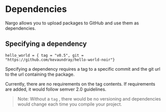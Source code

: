 # Dependencies

Nargo allows you to upload packages to GitHub and use them as dependencies.

## Specifying a dependency

```
hello_world = { tag = "v0.5", git = "https://github.com/kevaundray/hello-world-noir"}
```

Specifying a dependency requires a tag to a specific commit and the git url to the url containing the package.

Currently, there are no requirements on the tag contents. If requirements are added, it would follow semver 2.0 guidelines.

> Note: Without a `tag` , there would be no versioning and dependencies would change each time you compile your project.
